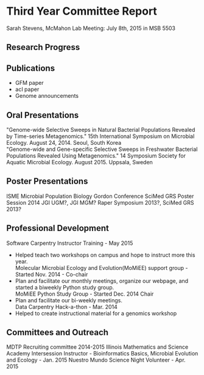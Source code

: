 # Third Year Committee Report
Sarah Stevens, McMahon Lab
Meeting: July 8th, 2015 in MSB 5503

## Research Progress

## Publications
- GFM paper
- acI paper
- Genome announcements

## Oral Presentations
"Genome-wide Selective Sweeps in Natural Bacterial Populations Revealed by Time-series Metagenomics." 15th International Symposium on Microbial Ecology. August 24, 2014. Seoul, South Korea  
"Genome-wide and Gene-specific Selective Sweeps in Freshwater Bacterial Populations Revealed Using Metagenomics." 14 Symposium Society for Aquatic Microbial Ecology. August 2015. Uppsala, Sweden

## Poster Presentations
ISME
Microbial Population Biology Gordon Conference
SciMed GRS Poster Session 2014
JGI UGM?, JGI MGM? Raper Symposium 2013?, SciMed GRS 2013?

## Professional Development
Software Carpentry Instructor Training - May 2015
  - Helped teach two workshops on campus and hope to instruct more this year.  
Molecular Microbial Ecology and Evolution(MoMiEE) support group - Started Nov. 2014 - Co-chair
  - Plan and facilitate our monthly meetings, organize our webpage, and started a biweekly Python study group.  
MoMiEE Python Study Group - Started Dec. 2014 Chair
 - Plan and facilitate our bi-weekly meetings.  
Data Carpentry Hack-a-thon - Mar. 2014
 - Helped to create instructional material for a genomics workshop  

## Committees and Outreach
MDTP Recruiting committee 2014-2015
Illinois Mathematics and Science Academy Intersession Instructor - Bioinformatics Basics, Microbial Evolution and Ecology - Jan. 2015
Nuestro Mundo Science Night Volunteer - Apr. 2015
